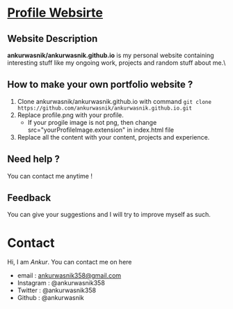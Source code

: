 # [Profile Websirte](https://www.ankurwasnik.github.io)
## Website Description
**ankurwasnik/ankurwasnik.github.io** is my personal website containing interesting stuff like my ongoing work, projects and random stuff about me.\

## How to make your own portfolio website ?
1. Clone ankurwasnik/ankurwasnik.github.io with command `git clone https://github.com/ankurwasnik/ankurwasnik.github.io.git`
2. Replace profile.png with your profile.
    - If your progile image is not png, then change src="yourProfileImage.extension" in index.html file
3. Replace all the content with your content, projects and experience.

## Need help ?
You can contact me anytime ! 

## Feedback
You can give your suggestions and I will try to improve myself as such.

# Contact
Hi, I am *Ankur*. You can contact me on here 
- email : ankurwasnik358@gmail.com
- Instagram : @ankurwasnik358
- Twitter : @ankurwasnik358
- Github : @ankurwasnik

